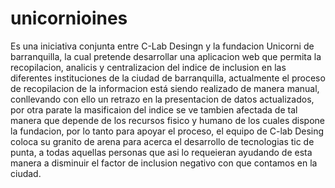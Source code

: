 # unicornioines

Es una iniciativa conjunta entre C-Lab Desingn y la fundacion Unicorni de barranquilla, la cual pretende desarrollar una aplicacion web que permita la recopilacion, analicis y centralizacion del indice de inclusion en las diferentes instituciones de la ciudad de barranquilla, actualmente el proceso de recopilacion de la informacion está siendo realizado de manera manual, conllevando con ello un retrazo en la presentacion de datos actualizados, por otra parate la masificaion del indice se ve tambien afectada de tal manera que depende de los recursos fisico y humano de los cuales dispone la fundacion, por lo tanto para apoyar el proceso, el equipo de C-lab Desing coloca su granito de arena para acerca el desarrollo de tecnologias tic de punta, a todas aquellas personas que asi lo requeieran ayudando de esta manera a disminuir el factor de inclusion negativo con que contamos en la ciudad. 
